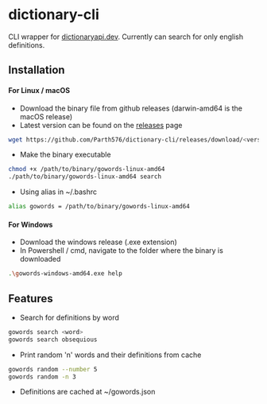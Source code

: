 # dictionary-cli
CLI wrapper for [dictionaryapi.dev](https://dictionaryapi.dev/). Currently can search for only english definitions.

## Installation 

#### For Linux / macOS

- Download the binary file from github releases (darwin-amd64 is the macOS release)
- Latest version can be found on the [releases](https://github.com/Parth576/dictionary-cli/releases/latest) page
```bash
wget https://github.com/Parth576/dictionary-cli/releases/download/<version>/gowords-linux-amd64
```
- Make the binary executable
```bash
chmod +x /path/to/binary/gowords-linux-amd64
./path/to/binary/gowords-linux-amd64 search
```
- Using alias in ~/.bashrc
```bash
alias gowords = /path/to/binary/gowords-linux-amd64
```

#### For Windows

- Download the windows release (.exe extension)
- In Powershell / cmd, navigate to the folder where the binary is downloaded
```bash
.\gowords-windows-amd64.exe help
```


## Features

- Search for definitions by word
```bash
gowords search <word>
gowords search obsequious
```
- Print random 'n' words and their definitions from cache

```bash
gowords random --number 5  
gowords random -n 3
```

- Definitions are cached at ~/gowords.json
